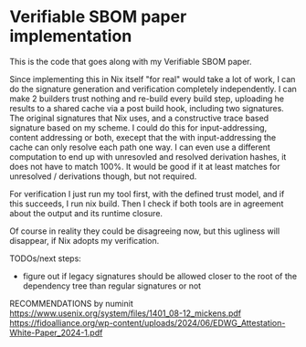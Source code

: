 # Verifiable SBOM paper implementation


This is the code that goes along with my Verifiable SBOM paper.

Since implementing this in Nix itself "for real" would take a lot of work, I can do the signature generation and verification completely independently.
I can make 2 builders trust nothing and re-build every build step, uploading he results to a shared cache via a post build hook, including two signatures.
The original signatures that Nix uses, and a constructive trace based signature based on my scheme.
I could do this for input-addressing, content addressing or both, execept that the with input-addressing the cache can only resolve each path one way.
I can even use a different computation to end up with unresovled and resolved derivation hashes, it does not have to match 100%.
It would be good if it at least matches for unresolved / derivations though, but not required.

For verification I just run my tool first, with the defined trust model, and if this succeeds, I run nix build.
Then I check if both tools are in agreement about the output and its runtime closure.

Of course in reality they could be disagreeing now, but this ugliness will disappear, if Nix adopts my verification.

TODOs/next steps:

* figure out if legacy signatures should be allowed closer to the root of the dependency tree than regular signatures or not

RECOMMENDATIONS by numinit
https://www.usenix.org/system/files/1401_08-12_mickens.pdf
https://fidoalliance.org/wp-content/uploads/2024/06/EDWG_Attestation-White-Paper_2024-1.pdf
